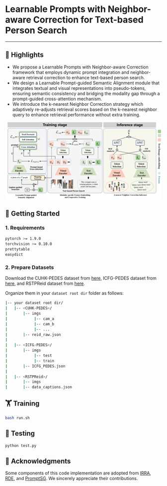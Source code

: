# Learnable Prompts with Neighbor-aware Correction for Text-based Person Search

---

## 🌟 Highlights
- We propose a Learnable Prompts with Neighbor-aware Correction framework that employs dynamic prompt integration and neighbor-aware retrieval correction to enhance text-based person search.
- We design a Learnable Prompt-guided Semantic Alignment module that integrates textual and visual representations into pseudo-tokens, ensuring semantic consistency and bridging the modality gap through a prompt-guided cross-attention mechanism.
- We introduce the  k-nearest Neighbor Correction strategy which adaptively re-adjusts retrieval scores based on the k-nearest neighbor query to enhance retrieval performance without extra training.

![LPNC Framework](image/LPNC.png)


## 🚀 Getting Started
### 1. Requirements
```bash
pytorch >= 1.9.0
torchvision >= 0.10.0
prettytable
easydict
```


### 2. Prepare Datasets

Download the CUHK-PEDES dataset from [here](https://github.com/ShuangLI59/Person-Search-with-Natural-Language-Description), ICFG-PEDES dataset from [here](https://github.com/ShuangLI59/Person-Search-with-Natural-Language-Description), and RSTPReid dataset from [here](https://github.com/NjtechCVLab/RSTPReid-Dataset).

Organize them in your `dataset root dir` folder as follows:

```bash
|-- your dataset root dir/
|   |-- <CUHK-PEDES>/
|       |-- imgs
|            |-- cam_a
|            |-- cam_b
|            |-- ...
|       |-- reid_raw.json
|
|   |-- <ICFG-PEDES>/
|       |-- imgs
|            |-- test
|            |-- train
|       |-- ICFG_PEDES.json
|
|   |-- <RSTPReid>/
|       |-- imgs
|       |-- data_captions.json
```

## 🏋️ Training
```bash
bash run.sh
```

## 🧪 Testing
```bash
python test.py
```

## 🙏 Acknowledgments

Some components of this code implementation are adopted from [IRRA](https://github.com/anosorae/IRRA), [RDE](https://github.com/QinYang79/RDE), and [PromptSG](https://github.com/YzXian16/PromptSG). We sincerely appreciate their contributions.




